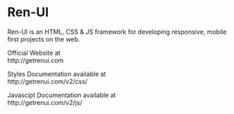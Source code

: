 # Ren-UI
<p>Ren-UI is an HTML, CSS & JS framework for developing responsive, mobile first projects on the web.</p>
<p>Official Website at<br>
http://getrenui.com</p>
<p>Styles Documentation available at<br>
http://getrenui.com/v2/css/</p>
<p>Javascipt Documentation available at<br>
http://getrenui.com/v2/js/</p>

